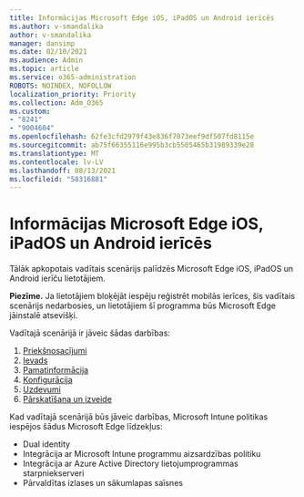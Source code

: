 ```yaml
---
title: Informācijas Microsoft Edge iOS, iPadOS un Android ierīcēs
ms.author: v-smandalika
author: v-smandalika
manager: dansimp
ms.date: 02/10/2021
ms.audience: Admin
ms.topic: article
ms.service: o365-administration
ROBOTS: NOINDEX, NOFOLLOW
localization_priority: Priority
ms.collection: Adm_O365
ms.custom:
- "8241"
- "9004604"
ms.openlocfilehash: 62fe3cfd2979f43e836f7073eef9df507fd8115e
ms.sourcegitcommit: ab75f66355116e995b3cb5505465b31989339e28
ms.translationtype: MT
ms.contentlocale: lv-LV
ms.lasthandoff: 08/13/2021
ms.locfileid: "58316881"
---
```

# <a name="deploy-microsoft-edge-to-ios-ipados-and-android"></a>Informācijas Microsoft Edge iOS, iPadOS un Android ierīcēs

Tālāk apkopotais vadītais scenārijs palīdzēs Microsoft Edge iOS, iPadOS un Android ierīču lietotājiem.

**Piezīme.** Ja lietotājiem bloķējāt iespēju reģistrēt mobilās ierīces, šis vadītais scenārijs nedarbosies, un lietotājiem šī programma būs Microsoft Edge jāinstalē atsevišķi.

Vadītajā scenārijā ir jāveic šādas darbības:

1. [Priekšnosacījumi](https://docs.microsoft.com/mem/intune/fundamentals/guided-scenarios-edge#prerequisites)
2. [Ievads](https://docs.microsoft.com/mem/intune/fundamentals/guided-scenarios-edge#step-1---introduction)
3. [Pamatinformācija](https://docs.microsoft.com/mem/intune/fundamentals/guided-scenarios-edge#step-2---basics)
4. [Konfigurācija](https://docs.microsoft.com/mem/intune/fundamentals/guided-scenarios-edge#step-3---configuration)
5. [Uzdevumi](https://docs.microsoft.com/mem/intune/fundamentals/guided-scenarios-edge#step-4---assignments)
6. [Pārskatīšana un izveide](https://docs.microsoft.com/mem/intune/fundamentals/guided-scenarios-edge#step-5---review--create)

Kad vadītajā scenārijā būs jāveic darbības, Microsoft Intune politikas iespējos šādus Microsoft Edge līdzekļus:

- Dual identity
- Integrācija ar Microsoft Intune programmu aizsardzības politiku
- Integrācija ar Azure Active Directory lietojumprogrammas starpniekserveri
- Pārvaldītas izlases un sākumlapas saīsnes
